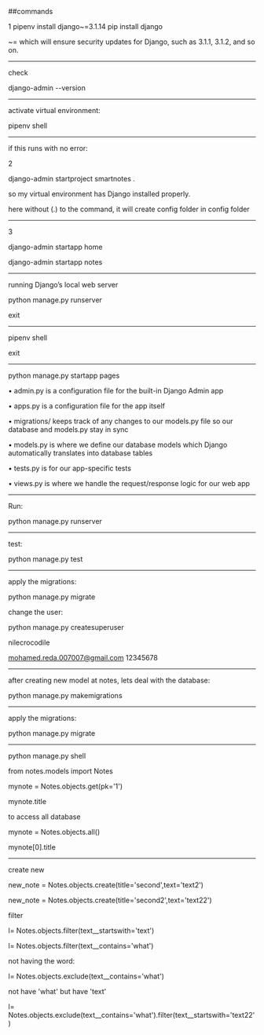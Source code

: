 ##commands

1
pipenv install django~=3.1.14
pip install django  

~= which will ensure security updates for Django, such as 3.1.1, 3.1.2, and so on.

------------------------------------------------------------------------------

check

django-admin --version

------------------------------------------------------------------------------

activate virtual environment:

pipenv shell

------------------------------------------------------------------------------

if this runs with no error:

2

django-admin startproject smartnotes .

so my virtual environment has Django installed properly.

here without (.) to the command, it will create config folder in config folder

------------------------------------------------------------------------------

3

django-admin startapp home

django-admin startapp notes

------------------------------------------------------------------------------

running Django’s local web server 

python manage.py runserver

exit

------------------------------------------------------------------------------

pipenv shell

exit


------------------------------------------------------------------------------

python manage.py startapp pages

• admin.py is a configuration file for the built-in Django Admin app

• apps.py is a configuration file for the app itself

• migrations/ keeps track of any changes to our models.py file so our database and models.py stay in sync

• models.py is where we define our database models which Django automatically translates into database tables

• tests.py is for our app-specific tests

• views.py is where we handle the request/response logic for our web app

------------------------------------------------------------------------------
Run:

python manage.py runserver

------------------------------------------------------------------------------
test:

python manage.py test

------------------------------------------------------------------------------

apply the migrations:

python manage.py migrate

change the user:


python manage.py createsuperuser

nilecrocodile

mohamed.reda.007007@gmail.com
12345678

------------------------------------------------------------------------------
after creating new model at notes, lets deal with the database:

python manage.py makemigrations

------------------------------------------------------------------------------

apply the migrations:

python manage.py migrate

------------------------------------------------------------------------------


python manage.py shell

from notes.models import Notes

mynote = Notes.objects.get(pk='1')

mynote.title

to access all database 

mynote = Notes.objects.all()

 mynote[0].title

------------------------------------------------------------------------------
create new

new_note = Notes.objects.create(title='second',text='text2')

new_note = Notes.objects.create(title='second2',text='text22')



filter

l= Notes.objects.filter(text__startswith='text')

l= Notes.objects.filter(text__contains='what')


not having the word:

l= Notes.objects.exclude(text__contains='what')


not have 'what' but have 'text'

l= Notes.objects.exclude(text__contains='what').filter(text__startswith='text22')
